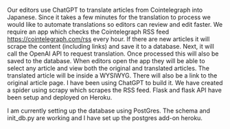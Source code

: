 Our editors use ChatGPT to translate articles from Cointelegraph into Japanese. Since it takes a few minutes for the translation to process we would like to automate translations so editors can review and edit faster. We require an app which checks the Cointelegraph RSS feed https://cointelegraph.com/rss every hour. If there are new articles it will scrape the content (including links) and save it to a database. Next, it will call the OpenAI API to request translation. Once processed this will also be saved to the database. When editors open the app they will be able to select any article and view both the original and translated articles. The translated article will be inside a WYSIWYG. There will also be a link to the original article page.
I have been using ChatGPT to build it. We have created a spider using scrapy which scrapes the RSS feed. Flask and flask API have been setup and deployed on Heroku.

I am currently setting up the database using PostGres. The schema and init_db.py are working and I have set up the postgres add-on heroku.